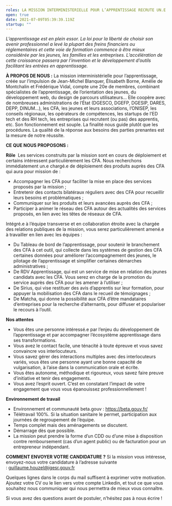 ```yaml
---
roles: LA MISSION INTERMINISTERIELLE POUR L’APPRENTISSAGE RECRUTE UN.E CHARGE.E DE DÉPLOIEMENT DES PRODUITS AUPRÈS DES CFA
open: true
date: 2021-07-09T05:39:39.119Z
startup: ""
---
```

*L’apprentissage est en plein essor. La loi pour la liberté de choisir son avenir professionnel a levé la plupart des freins financiers ou réglementaires et cette voie de formation commence à être mieux considérée par les jeunes, les familles et les entreprises. L’accélération de cette croissance passera par l’invention et le développement d’outils facilitant les entrées en apprentissage.*


**À PROPOS DE NOUS :**
La mission interministérielle pour l’apprentissage, créée sur l’impulsion de Jean-Michel Blanquer, Élisabeth Borne, Amélie de Montchalin et Frédérique Vidal, compte une 20e de membres, combinant spécialistes de l’apprentissage, de l’orientation des jeunes, du développement web, du design de parcours utilisateurs… Elle coopère avec de nombreuses administrations de l’État (DGESCO, DGEFP, DGESIP, DARES, DEPP, DINUM…), les CFA, les jeunes et leurs associations, l’ONISEP, les conseils régionaux, les opérateurs de compétences, les startups de l’ED tech et des RH tech, les entreprises qui recrutent (ou pas) des apprentis, etc. Son fonctionnement est souple. La finalité nous guide plutôt que les procédures. La qualité de la réponse aux besoins des parties prenantes est la mesure de notre réussite.


**CE QUE NOUS PROPOSONS :**

**Rôle** 
Les services construits par la mission sont en cours de déploiement et certains intéressent particulièrement les CFA. Nous recherchons immédiatement un.e chargé.e de déploiement des produits auprès des CFA qui aura pour mission de :
* Accompagner les CFA pour faciliter la mise en place des services proposés par la mission ;
* Entretenir des contacts bilatéraux réguliers avec des CFA pour recueillir leurs besoins et problématiques ;
* Communiquer sur les produits et leurs avancées auprès des CFA ;
* Participer à animer le réseau des CFA autour des actualités des services proposés, en lien avec les têtes de réseaux de CFA.

Intégré.e à l’équipe transverse et en collaboration étroite avec la chargée des relations publiques de la mission, vous serez particulièrement amené.e à travailler en lien avec les équipes :
* Du Tableau de bord de l’apprentissage, pour soutenir le branchement des CFA à cet outil, qui collecte dans les systèmes de gestion des CFA certaines données pour améliorer l’accompagnement des jeunes, le pilotage de l’apprentissage et simplifier certaines démarches administratives ;
* De RDV Apprentissage, qui est un service de mise en relation des jeunes candidats avec les CFA. Vous serez en charge de la promotion du service auprès des CFA pour les amener à l’utiliser ;
* De Sirius, qui vise restituer des avis d’apprentis sur leur formation, pour appuyer la mobilisation des CFA dans le recueil de témoignages ;
* De Matcha, qui donne la possibilité aux CFA d’être mandataires d’entreprises pour la recherche d’alternants, pour diffuser et populariser le recours à l’outil.


**Nos attentes**
* Vous êtes une personne intéressé.e par l’enjeu du développement de l’apprentissage et par accompagner l’écosystème apprentissage dans ses transformations.
* Vous avez le contact facile, une ténacité à toute épreuve et vous savez convaincre vos interlocuteurs. 
* Vous savez gérer des interactions multiples avec des interlocuteurs variés, vous êtes une personne ayant une bonne capacité de vulgarisation, à l’aise dans la communication orale et écrite.
* Vous êtes autonome, méthodique et rigoureux, vous savez faire preuve d’initiative et tenir des engagements.
* Vous avez l’esprit ouvert. C’est en constatant l’impact de votre engagement que vous vous épanouissez professionnellement !


**Environnement de travail**
* Environnement et communauté beta.gouv : <https://beta.gouv.fr/> 
* Télétravail 100%. Si la situation sanitaire le permet, participation aux journées de regroupement de l’équipe. 
* Temps complet mais des aménagements se discutent.
* Démarrage dès que possible.
* La mission peut prendre la forme d’un CDD ou d’une mise à disposition contre remboursement (cas d’un agent public) ou de facturation pour un entrepreneur indépendant. 


**COMMENT ENVOYER VOTRE CANDIDATURE ?**
Si la mission vous intéresse, envoyez-nous votre candidature à l’adresse suivante : guillaume.houzel@igesr.gouv.fr 

Quelques lignes dans le corps du mail suffisent à exprimer votre motivation. Ajoutez votre CV ou le lien vers votre compte Linkedin, et tout ce que vous souhaitez nous communiquer qui nous permettra de mieux vous connaître.

Si vous avez des questions avant de postuler, n’hésitez pas à nous écrire !
